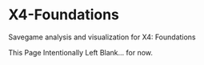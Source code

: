 # X4-Foundations
Savegame analysis and visualization for X4: Foundations

This Page Intentionally Left Blank... for now.

